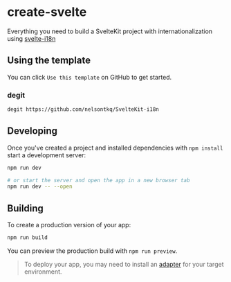 # create-svelte

Everything you need to build a SvelteKit project with internationalization using [svelte-i18n](https://github.com/kaisermann/svelte-i18n)

## Using the template

You can click `Use this template` on GitHub to get started.

### degit
```bash
degit https://github.com/nelsontkq/SvelteKit-i18n
```

## Developing

Once you've created a project and installed dependencies with `npm install` start a development server:

```bash
npm run dev

# or start the server and open the app in a new browser tab
npm run dev -- --open
```

## Building

To create a production version of your app:

```bash
npm run build
```

You can preview the production build with `npm run preview`.

> To deploy your app, you may need to install an [adapter](https://kit.svelte.dev/docs/adapters) for your target environment.
